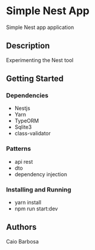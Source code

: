 # Simple Nest App

Simple Nest app application

## Description

Experimenting the Nest tool

## Getting Started

### Dependencies

* Nestjs
* Yarn
* TypeORM
* Sqlite3
* class-validator

### Patterns

* api rest
* dto
* dependency injection

### Installing and Running

* yarn install
* npm run start:dev


## Authors

Caio Barbosa
